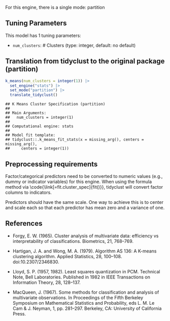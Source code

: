 


For this engine, there is a single mode: partition

## Tuning Parameters



This model has 1 tuning parameters:

- `num_clusters`: # Clusters (type: integer, default: no default)

## Translation from tidyclust to the original package (partition)


```r
k_means(num_clusters = integer(1)) |> 
  set_engine("stats") |> 
  set_mode("partition") |> 
  translate_tidyclust()
```

```
## K Means Cluster Specification (partition)
## 
## Main Arguments:
##   num_clusters = integer(1)
## 
## Computational engine: stats 
## 
## Model fit template:
## tidyclust::.k_means_fit_stats(x = missing_arg(), centers = missing_arg(), 
##     centers = integer(1))
```

## Preprocessing requirements


Factor/categorical predictors need to be converted to numeric values (e.g., dummy or indicator variables) for this engine. When using the formula method via \\code{\\link[=fit.cluster_spec]{fit()}}, tidyclust will convert factor columns to indicators.


Predictors should have the same scale. One way to achieve this is to center and 
scale each so that each predictor has mean zero and a variance of one.

## References

- Forgy, E. W. (1965). Cluster analysis of multivariate data: efficiency vs interpretability of classifications. Biometrics, 21, 768–769.

- Hartigan, J. A. and Wong, M. A. (1979). Algorithm AS 136: A K-means clustering algorithm. Applied Statistics, 28, 100–108. doi:10.2307/2346830.

- Lloyd, S. P. (1957, 1982). Least squares quantization in PCM. Technical Note, Bell Laboratories. Published in 1982 in IEEE Transactions on Information Theory, 28, 128–137.

- MacQueen, J. (1967). Some methods for classification and analysis of multivariate observations. In Proceedings of the Fifth Berkeley Symposium on Mathematical Statistics and Probability, eds L. M. Le Cam & J. Neyman, 1, pp. 281–297. Berkeley, CA: University of California Press.
